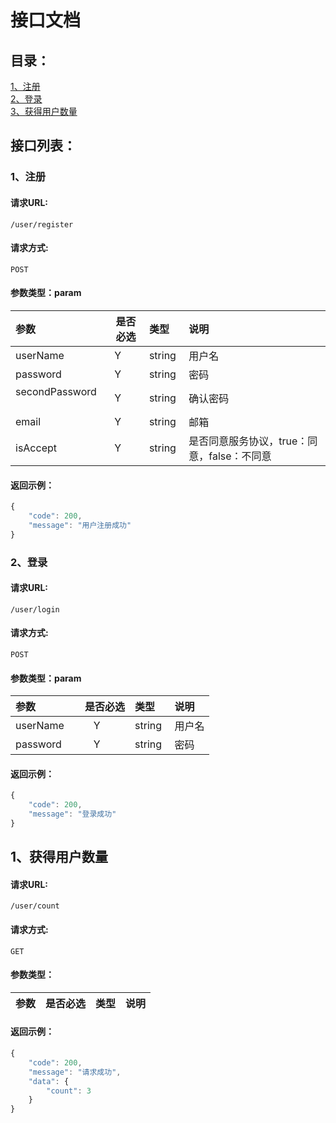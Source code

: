 # 接口文档

## 目录：

[1、注册](#1注册)<br/>
[2、登录](#2登录)<br/>
[3、获得用户数量](#3获得用户数量)<br/>

## 接口列表：

### 1、注册

#### 请求URL:  
```
/user/register
```

#### 请求方式: 
```
POST
```

#### 参数类型：param

|参数|是否必选|类型|说明|
|:-----|:-------:|:-----|:-----|
|userName      |Y       |string  |用户名 |
|password      |Y       |string  |密码 |
|secondPassword      |Y       |string  |确认密码 |
|email      |Y       |string  |邮箱 |
|isAccept      |Y       |string  |是否同意服务协议，true：同意，false：不同意 |

#### 返回示例：

```javascript
{
    "code": 200,
    "message": "用户注册成功"
}

```

### 2、登录

#### 请求URL:  
```
/user/login
```

#### 请求方式: 
```
POST
```

#### 参数类型：param

|参数|是否必选|类型|说明|
|:-----|:-------:|:-----|:-----|
|userName      |Y       |string  |用户名 |
|password      |Y       |string  |密码 |

#### 返回示例：

```javascript
{
    "code": 200,
    "message": "登录成功"
}
```

## 1、获得用户数量

#### 请求URL:  
```
/user/count
```

#### 请求方式: 
```
GET
```

#### 参数类型：

|参数|是否必选|类型|说明|
|:-----|:-------:|:-----|:-----|

#### 返回示例：

```javascript
{
    "code": 200,
    "message": "请求成功",
    "data": {
        "count": 3
    }
}
```